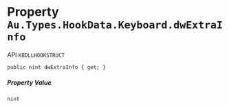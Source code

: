 # Property `Au.Types.HookData.Keyboard.dwExtraInfo`

API `KBDLLHOOKSTRUCT`

```
public nint dwExtraInfo { get; }
```

##### Property Value

`nint`